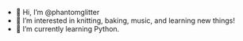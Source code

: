 - 👋 Hi, I’m @phantomglitter
- 👀 I’m interested in knitting, baking, music, and learning new things!
- 🌱 I’m currently learning Python.

<!---
phantomglitter/phantomglitter is a ✨ special ✨ repository because its `README.md` (this file) appears on your GitHub profile.
You can click the Preview link to take a look at your changes.
--->
